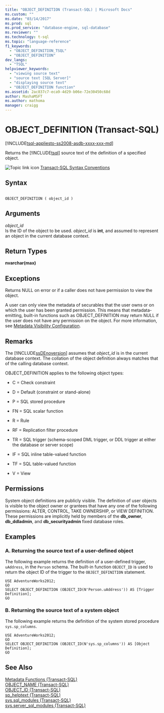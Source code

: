 ```yaml
---
title: "OBJECT_DEFINITION (Transact-SQL) | Microsoft Docs"
ms.custom: ""
ms.date: "03/14/2017"
ms.prod: sql
ms.prod_service: "database-engine, sql-database"
ms.reviewer: ""
ms.technology: t-sql
ms.topic: "language-reference"
f1_keywords: 
  - "OBJECT_DEFINITION_TSQL"
  - "OBJECT_DEFINITION"
dev_langs: 
  - "TSQL"
helpviewer_keywords: 
  - "viewing source text"
  - "source text [SQL Server]"
  - "displaying source text"
  - "OBJECT_DEFINITION function"
ms.assetid: 2ac837c7-eca9-4d29-b06e-72e30450c68d
author: MashaMSFT
ms.author: mathoma
manager: craigg
---
```

# OBJECT_DEFINITION (Transact-SQL)
[!INCLUDE[tsql-appliesto-ss2008-asdb-xxxx-xxx-md](../../includes/tsql-appliesto-ss2008-asdb-xxxx-xxx-md.md)]

  Returns the [!INCLUDE[tsql](../../includes/tsql-md.md)] source text of the definition of a specified object.  
  
 ![Topic link icon](../../database-engine/configure-windows/media/topic-link.gif "Topic link icon") [Transact-SQL Syntax Conventions](../../t-sql/language-elements/transact-sql-syntax-conventions-transact-sql.md)  
  
## Syntax  
  
```  
  
OBJECT_DEFINITION ( object_id )  
```  
  
## Arguments  
 *object_id*  
 Is the ID of the object to be used. *object_id* is **int**, and assumed to represent an object in the current database context.  
  
## Return Types  
 **nvarchar(max)**  
  
## Exceptions  
 Returns NULL on error or if a caller does not have permission to view the object.  
  
 A user can only view the metadata of securables that the user owns or on which the user has been granted permission. This means that metadata-emitting, built-in functions such as OBJECT_DEFINITION may return NULL if the user does not have any permission on the object. For more information, see [Metadata Visibility Configuration](../../relational-databases/security/metadata-visibility-configuration.md).  
  
## Remarks  
 The [!INCLUDE[ssDEnoversion](../../includes/ssdenoversion-md.md)] assumes that *object_id* is in the current database context. The collation of the object definition always matches that of the calling database context.  
  
 OBJECT_DEFINITION applies to the following object types:  
  
-   C = Check constraint  
  
-   D = Default (constraint or stand-alone)  
  
-   P = SQL stored procedure  
  
-   FN = SQL scalar function  
  
-   R = Rule  
  
-   RF = Replication filter procedure  
  
-   TR = SQL trigger (schema-scoped DML trigger, or DDL trigger at either the database or server scope)  
  
-   IF = SQL inline table-valued function  
  
-   TF = SQL table-valued function  
  
-   V = View  
  
## Permissions  
 System object definitions are publicly visible. The definition of user objects is visible to the object owner or grantees that have any one of the following permissions: ALTER, CONTROL, TAKE OWNERSHIP, or VIEW DEFINITION. These permissions are implicitly held by members of the **db_owner**, **db_ddladmin**, and **db_securityadmin** fixed database roles.  
  
## Examples  
  
### A. Returning the source text of a user-defined object  
 The following example returns the definition of a user-defined trigger, `uAddress`, in the `Person` schema. The built-in function `OBJECT_ID` is used to return the object ID of the trigger to the `OBJECT_DEFINITION` statement.  
  
```  
USE AdventureWorks2012;  
GO  
SELECT OBJECT_DEFINITION (OBJECT_ID(N'Person.uAddress')) AS [Trigger Definition];   
GO  
```  
  
### B. Returning the source text of a system object  
 The following example returns the definition of the system stored procedure `sys.sp_columns`.  
  
```  
USE AdventureWorks2012;  
GO  
SELECT OBJECT_DEFINITION (OBJECT_ID(N'sys.sp_columns')) AS [Object Definition];  
GO  
```  
  
## See Also  
 [Metadata Functions &#40;Transact-SQL&#41;](../../t-sql/functions/metadata-functions-transact-sql.md)   
 [OBJECT_NAME &#40;Transact-SQL&#41;](../../t-sql/functions/object-name-transact-sql.md)   
 [OBJECT_ID &#40;Transact-SQL&#41;](../../t-sql/functions/object-id-transact-sql.md)   
 [sp_helptext &#40;Transact-SQL&#41;](../../relational-databases/system-stored-procedures/sp-helptext-transact-sql.md)   
 [sys.sql_modules &#40;Transact-SQL&#41;](../../relational-databases/system-catalog-views/sys-sql-modules-transact-sql.md)   
 [sys.server_sql_modules &#40;Transact-SQL&#41;](../../relational-databases/system-catalog-views/sys-server-sql-modules-transact-sql.md)  
  
  
